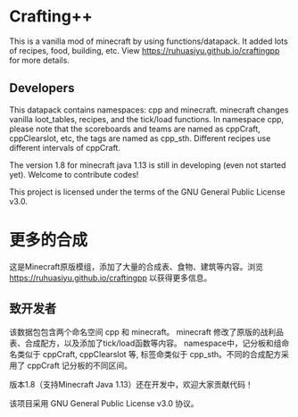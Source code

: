 # Crafting++
This is a vanilla mod of minecraft by using functions/datapack. 
It added lots of recipes, food, building, etc.
View https://ruhuasiyu.github.io/craftingpp for more details.

## Developers
This datapack contains namespaces: cpp and minecraft.
minecraft changes vanilla loot_tables, recipes, and the tick/load functions.
In namespace cpp, please note that the scoreboards and teams are named as cppCraft, cppClearslot, etc, the tags are named as cpp_sth. Different recipes use different  intervals of cppCraft.

The version 1.8 for minecraft java 1.13 is still in developing (even not started yet). Welcome to contribute codes!

This project is licensed under the terms of the GNU General Public License v3.0.


# 更多的合成
这是Minecraft原版模组，添加了大量的合成表、食物、建筑等内容。浏览 https://ruhuasiyu.github.io/craftingpp 以获得更多信息。

## 致开发者
该数据包包含两个命名空间 cpp 和 minecraft。
minecraft 修改了原版的战利品表、合成配方，以及添加了tick/load函数等内容。
namespace中，记分板和组命名类似于 cppCraft, cppClearslot 等, 标签命类似于 cpp_sth。不同的合成配方采用了 cppCraft 记分板的不同区间。

版本1.8（支持Minecraft Java 1.13）还在开发中，欢迎大家贡献代码！

该项目采用 GNU General Public License v3.0 协议。
